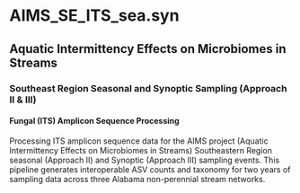 # AIMS_SE_ITS_sea.syn
## Aquatic Intermittency Effects on Microbiomes in Streams
### Southeast Region Seasonal and Synoptic Sampling (Approach II & III)
#### Fungal (ITS) Amplicon Sequence Processing

Processing ITS amplicon sequence data for the AIMS project (Aquatic Intermittency Effects on Microbiomes in Streams) Southeastern Region seasonal (Approach II) and Synoptic (Approach III) sampling events. This pipeline generates interoperable ASV counts and taxonomy for two years of sampling data across three Alabama non-perennial stream networks.

